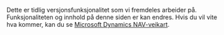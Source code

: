 Dette er tidlig versjonsfunksjonalitet som vi fremdeles arbeider på. Funksjonaliteten og innhold på denne siden er kan endres. Hvis du vil vite hva kommer, kan du se [Microsoft Dynamics NAV-veikart](https://go.microsoft.com/fwlink/?linkid=842139).